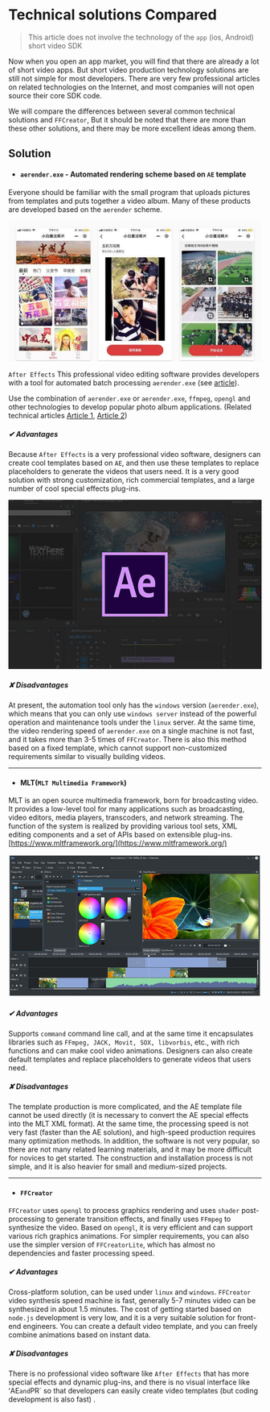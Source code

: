 # Technical solutions Compared

> This article does not involve the technology of the `app` (ios, Android) short video SDK

Now when you open an app market, you will find that there are already a lot of short video apps. But short video production technology solutions are still not simple for most developers.
There are very few professional articles on related technologies on the Internet, and most companies will not open source their core SDK code.

We will compare the differences between several common technical solutions and `FFCreator`, But it should be noted that there are more than these other solutions, and there may be more excellent ideas among them.

## Solution

- #### `aerender.exe` - Automated rendering scheme based on `AE` template

Everyone should be familiar with the small program that uploads pictures from templates and puts together a video album. Many of these products are developed based on the `aerender` scheme.

![img](../../_media/imgs/01.jpg)

`After Effects` This professional video editing software provides developers with a tool for automated batch processing `aerender.exe` (see [article](https://helpx.adobe.com/after-effects/user-guide.html/cn/after-effects/using/automated-rendering-network-rendering.ug.html)).

Use the combination of `aerender.exe` or `aerender.exe`, `ffmpeg`, `opengl` and other technologies to develop popular photo album applications.
(Related technical articles [Article 1](http://www.360doc.com/content/20/0506/03/36367108_910463236.shtml), [Article 2](https://www.jianshu.com/p/dc7ba3c78180))

##### ✔ Advantages

Because `After Effects` is a very professional video software, designers can create cool templates based on `AE`, and then use these templates to replace placeholders to generate the videos that users need.
It is a very good solution with strong customization, rich commercial templates, and a large number of cool special effects plug-ins.

![img](../../_media/imgs/ae.jpg)

##### ✘ Disadvantages

At present, the automation tool only has the `windows` version (`aerender.exe`), which means that you can only use `windows server` instead of the powerful operation and maintenance tools under the `linux` server.
At the same time, the video rendering speed of `aerender.exe` on a single machine is not fast, and it takes more than 3-5 times of `FFCreator`. There is also this method based on a fixed template, which cannot support non-customized requirements similar to visually building videos.

---

- #### MLT(`MLT Multimedia Framework`)

MLT is an open source multimedia framework, born for broadcasting video. It provides a low-level tool for many applications such as broadcasting, video editors, media players, transcoders, and network streaming. The function of the system is realized by providing various tool sets, XML editing components and a set of APIs based on extensible plug-ins.
[https://www.mltframework.org/](https://www.mltframework.org/)

![img](../../_media/imgs/mlt.jpg)

##### ✔ Advantages

Supports `command` command line call, and at the same time it encapsulates libraries such as `FFmpeg, JACK, Movit, SOX, libvorbis`, etc., with rich functions and can make cool video animations. Designers can also create default templates and replace placeholders to generate videos that users need.

##### ✘ Disadvantages

The template production is more complicated, and the AE template file cannot be used directly (it is necessary to convert the AE special effects into the MLT XML format). At the same time, the processing speed is not very fast (faster than the AE solution), and high-speed production requires many optimization methods.
In addition, the software is not very popular, so there are not many related learning materials, and it may be more difficult for novices to get started. The construction and installation process is not simple, and it is also heavier for small and medium-sized projects.

---

- #### `FFCreator`

`FFCreator` uses `opengl` to process graphics rendering and uses `shader` post-processing to generate transition effects, and finally uses `FFmpeg` to synthesize the video. Based on `opengl`, it is very efficient and can support various rich graphics animations.
For simpler requirements, you can also use the simpler version of `FFCreatorLite`, which has almost no dependencies and faster processing speed.

##### ✔ Advantages

Cross-platform solution, can be used under `linux` and `windows`. `FFCreator` video synthesis speed machine is fast, generally 5-7 minutes video can be synthesized in about 1.5 minutes.
The cost of getting started based on `node.js` development is very low, and it is a very suitable solution for front-end engineers. You can create a default video template, and you can freely combine animations based on instant data.

##### ✘ Disadvantages

There is no professional video software like `After Effects` that has more special effects and dynamic plug-ins, and there is no visual interface like ʻAE` and `PR` so that developers can easily create video templates (but coding development is also fast) .
